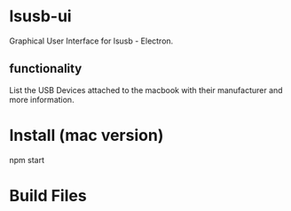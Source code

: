 # lsusb-ui
Graphical User Interface for lsusb - Electron.
## functionality
List the USB Devices attached to the macbook with their manufacturer and more information.

# Install (mac version)
npm start

# Build Files
